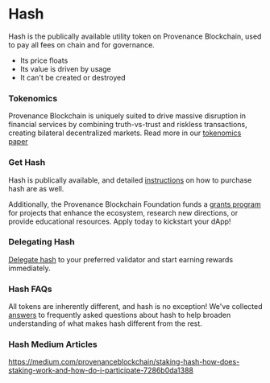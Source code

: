 # Hash

Hash is the publically available utility token on Provenance Blockchain, used to pay all fees on chain and for governance.

- Its price floats
- Its value is driven by usage
- It can't be created or destroyed

### Tokenomics

Provenance Blockchain is uniquely suited to drive massive disruption in financial services by combining truth-vs-trust and riskless transactions, creating bilateral decentralized markets. Read more in our <a href="https://docs.provenance.io/ecosystem/financial-services-blockchain/token-economics">tokenomics paper</a>

### Get Hash

Hash is publically available, and detailed <a href="https://provenance.io/purchase-hash">instructions</a> on how to purchase hash are as well.

Additionally, the Provenance Blockchain Foundation funds a <a href="https://provenance.io/grants">grants program</a> for projects that enhance the ecosystem, research new directions, or provide educational resources. Apply today to kickstart your dApp!

### Delegating Hash

<a href="https://provenance.io/delegate-hash">Delegate hash</a> to your preferred validator and start earning rewards immediately.

### Hash FAQs

All tokens are inherently different, and hash is no exception! We've collected <a href="https://provenance.io/hashfaq">answers</a> to frequently asked questions about hash to help broaden understanding of what makes hash different from the rest.

### Hash Medium Articles

https://medium.com/provenanceblockchain/staking-hash-how-does-staking-work-and-how-do-i-participate-7286b0da1388
